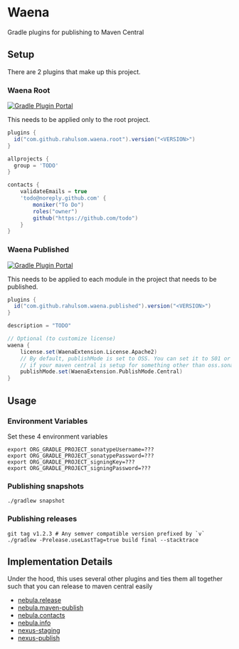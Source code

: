 # Waena

Gradle plugins for publishing to Maven Central

## Setup

There are 2 plugins that make up this project.

### Waena Root

[![Gradle Plugin Portal](https://img.shields.io/gradle-plugin-portal/v/com.github.rahulsom.waena.root)](https://plugins.gradle.org/plugin/com.github.rahulsom.waena.root)

This needs to be applied only to the root project.

```groovy
plugins {
  id("com.github.rahulsom.waena.root").version("<VERSION>")
}

allprojects {
  group = 'TODO'
}

contacts {
    validateEmails = true
    'todo@noreply.github.com' {
        moniker("To Do")
        roles("owner")
        github("https://github.com/todo")
    }
}
```

### Waena Published

[![Gradle Plugin Portal](https://img.shields.io/gradle-plugin-portal/v/com.github.rahulsom.waena.published)](https://plugins.gradle.org/plugin/com.github.rahulsom.waena.published)

This needs to be applied to each module in the project that needs to be published.

```groovy
plugins {
  id("com.github.rahulsom.waena.published").version("<VERSION>")
}

description = "TODO"

// Optional (to customize license)
waena {
    license.set(WaenaExtension.License.Apache2)
    // By default, publishMode is set to OSS. You can set it to S01 or Central
    // if your maven central is setup for something other than oss.sonatype.org
    publishMode.set(WaenaExtension.PublishMode.Central)
}
```

## Usage

### Environment Variables

Set these 4 environment variables

```shell
export ORG_GRADLE_PROJECT_sonatypeUsername=???
export ORG_GRADLE_PROJECT_sonatypePassword=???
export ORG_GRADLE_PROJECT_signingKey=???
export ORG_GRADLE_PROJECT_signingPassword=???
```

### Publishing snapshots

```shell
./gradlew snapshot
```

### Publishing releases

```shell
git tag v1.2.3 # Any semver compatible version prefixed by `v`
./gradlew -Prelease.useLastTag=true build final --stacktrace
```

## Implementation Details

Under the hood, this uses several other plugins and ties them all together such that you can release to maven central easily

* [nebula.release](https://plugins.gradle.org/plugin/nebula.release)
* [nebula.maven-publish](https://plugins.gradle.org/plugin/nebula.maven-publish)
* [nebula.contacts](https://plugins.gradle.org/plugin/nebula.contacts)
* [nebula.info](https://plugins.gradle.org/plugin/nebula.info)
* [nexus-staging](https://plugins.gradle.org/plugin/io.codearte.nexus-staging)
* [nexus-publish](https://plugins.gradle.org/plugin/de.marcphilipp.nexus-publish)
